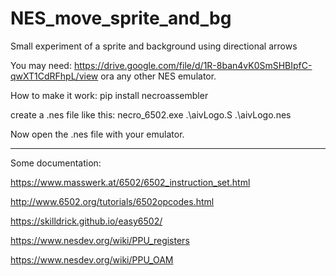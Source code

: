 # NES_move_sprite_and_bg
Small experiment of a sprite and background using directional arrows


You may need:
https://drive.google.com/file/d/1R-8ban4vK0SmSHBIpfC-qwXT1CdRFhpL/view
ora any other NES emulator.

How to make it work:
pip install necroassembler

create a .nes file like this: necro_6502.exe .\aivLogo.S .\aivLogo.nes

Now open the .nes file with your emulator.

----------------------------------------

Some documentation:

https://www.masswerk.at/6502/6502_instruction_set.html

http://www.6502.org/tutorials/6502opcodes.html

https://skilldrick.github.io/easy6502/

https://www.nesdev.org/wiki/PPU_registers

https://www.nesdev.org/wiki/PPU_OAM

